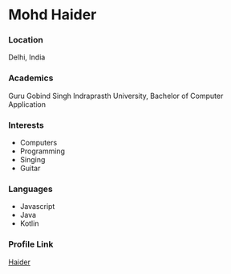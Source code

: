 # Mohd Haider

### Location

Delhi, India

### Academics

Guru Gobind Singh Indraprasth University, Bachelor of Computer Application

### Interests

- Computers
- Programming
- Singing
- Guitar

### Languages

- Javascript
- Java
- Kotlin

### Profile Link

[Haider](https://github.com/mhaider110)
